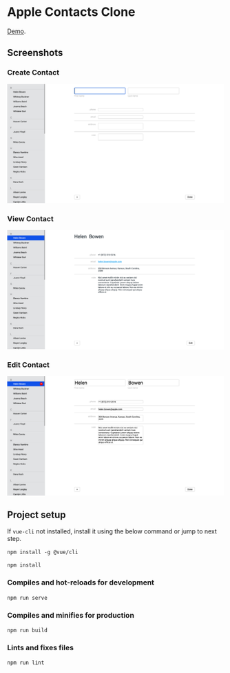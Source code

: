 # Apple Contacts Clone
[Demo](https://infallible-sammet-50268e.netlify.app/#/).

## Screenshots
### Create Contact 
![create contact](./src/assets/creating-contact.png)

### View Contact 
![create contact](./src/assets/view-contact.png)

### Edit Contact 
![create contact](./src/assets/edit-mode.png)


## Project setup
If ``vue-cli`` not installed, install it using the below command or jump to next step.

```
npm install -g @vue/cli
```

```
npm install
```

### Compiles and hot-reloads for development
```
npm run serve
```

### Compiles and minifies for production
```
npm run build
```

### Lints and fixes files
```
npm run lint
```